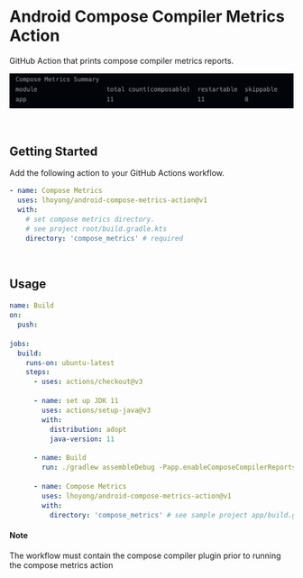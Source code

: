 # Android Compose Compiler Metrics Action

GitHub Action that prints compose compiler metrics reports.

![action](./assets/image.png)

<br>

## Getting Started

Add the following action to your GitHub Actions workflow.

```yml
- name: Compose Metrics
  uses: lhoyong/android-compose-metrics-action@v1
  with:
    # set compose metrics directory.
    # see project root/build.gradle.kts
    directory: 'compose_metrics' # required
```

<br>

## Usage

```yml
name: Build
on:
  push:

jobs:
  build:
    runs-on: ubuntu-latest
    steps:
      - uses: actions/checkout@v3

      - name: set up JDK 11
        uses: actions/setup-java@v3
        with:
          distribution: adopt
          java-version: 11

      - name: Build
        run: ./gradlew assembleDebug -Papp.enableComposeCompilerReports=true

      - name: Compose Metrics
        uses: lhoyong/android-compose-metrics-action@v1
        with:
          directory: 'compose_metrics' # see sample project app/build.gradle.kts
```
#### Note

The workflow must contain the compose compiler plugin prior to running the compose metrics action

<br>